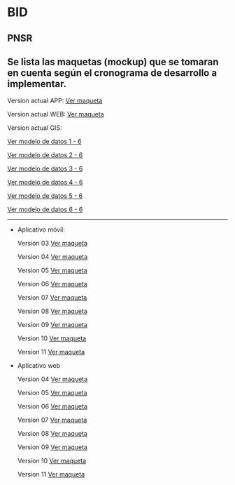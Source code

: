 # BID

## PNSR
  Se lista las maquetas (mockup) que se tomaran en cuenta según el cronograma de desarrollo a implementar.
  -------------------
  
  Version actual APP: [Ver maqueta](https://gisdeveloperssac.github.io/MockupBID_Monitoreo/Movil/Version/index.html)
  
  Version actual WEB: [Ver maqueta](https://gisdeveloperssac.github.io/MockupBID_Monitoreo/Web/Version/index.html)
  
  Version actual GIS: 
  
  [Ver modelo de datos 1 - 6](https://gisdeveloperssac.github.io/MockupBID_Monitoreo/GIS/SIRWASH_01_06.html)
  
  [Ver modelo de datos 2 - 6](https://gisdeveloperssac.github.io/MockupBID_Monitoreo/GIS/SIRWASH_02_06.html)
  
  [Ver modelo de datos 3 - 6](https://gisdeveloperssac.github.io/MockupBID_Monitoreo/GIS/SIRWASH_03_06.html)
  
  [Ver modelo de datos 4 - 6](https://gisdeveloperssac.github.io/MockupBID_Monitoreo/GIS/SIRWASH_04_06.html)
  
  [Ver modelo de datos 5 - 6](https://gisdeveloperssac.github.io/MockupBID_Monitoreo/GIS/SIRWASH_05_06.html)
  
  [Ver modelo de datos 6 - 6](https://gisdeveloperssac.github.io/MockupBID_Monitoreo/GIS/SIRWASH_06_06.html)
  
  
  -------------------
  
- Aplicativo móvil:

  Version 03 [Ver maqueta](https://gisdeveloperssac.github.io/MockupBID_Monitoreo/Movil/Version03/index.html)
  
  Version 04 [Ver maqueta](https://gisdeveloperssac.github.io/MockupBID_Monitoreo/Movil/Version04/index.html)
  
  Version 05 [Ver maqueta](https://gisdeveloperssac.github.io/MockupBID_Monitoreo/Movil/Version05/index.html)
  
  Version 06 [Ver maqueta](https://gisdeveloperssac.github.io/MockupBID_Monitoreo/Movil/Version06/index.html)
  
  Version 07 [Ver maqueta](https://gisdeveloperssac.github.io/MockupBID_Monitoreo/Movil/Version07/index.html)
  
  Version 08 [Ver maqueta](https://gisdeveloperssac.github.io/MockupBID_Monitoreo/Movil/Version08/index.html)
  
  Version 09 [Ver maqueta](https://gisdeveloperssac.github.io/MockupBID_Monitoreo/Movil/Version09/index.html)
  
  Version 10 [Ver maqueta](https://gisdeveloperssac.github.io/MockupBID_Monitoreo/Movil/Version10/index.html)
  
  Version 11 [Ver maqueta](https://gisdeveloperssac.github.io/MockupBID_Monitoreo/Movil/Version11/index.html)

- Aplicativo web

  Version 04 [Ver maqueta](https://gisdeveloperssac.github.io/MockupBID_Monitoreo/Web/VersionWeb_04/index.html)
  
  Version 05 [Ver maqueta](https://gisdeveloperssac.github.io/MockupBID_Monitoreo/Web/VersionWeb_05/index.html)
  
  Version 06 [Ver maqueta](https://gisdeveloperssac.github.io/MockupBID_Monitoreo/Web/VersionWeb_06/index.html)
  
  Version 07 [Ver maqueta](https://gisdeveloperssac.github.io/MockupBID_Monitoreo/Web/VersionWeb_07/index.html)
  
  Version 08 [Ver maqueta](https://gisdeveloperssac.github.io/MockupBID_Monitoreo/Web/VersionWeb_08/index.html)
  
  Version 09 [Ver maqueta](https://gisdeveloperssac.github.io/MockupBID_Monitoreo/Web/VersionWeb_09/index.html)
  
  Version 10 [Ver maqueta](https://gisdeveloperssac.github.io/MockupBID_Monitoreo/Web/VersionWeb_10/index.html)
  
  Version 11 [Ver maqueta](https://gisdeveloperssac.github.io/MockupBID_Monitoreo/Web/VersionWeb_11/index.html)
